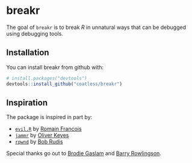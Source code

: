 
<!-- README.md is generated from README.Rmd. Please edit that file -->
breakr
======

The goal of `breakr` is to break *R* in unnatural ways that can be debugged using debugging tools.

Installation
------------

You can install breakr from github with:

``` r
# install.packages("devtools")
devtools::install_github("coatless/breakr")
```

Inspiration
-----------

The package is inspired in part by:

-   [`evil.R`](https://github.com/romainfrancois/evil.R) by [Romain Francois](https://github.com/romainfrancois)
-   [`jammr`](https://github.com/Ironholds/jammr) by [Oliver Keyes](https://github.com/Ironholds)
-   [`rpwnd`](https://github.com/hrbrmstr/rpwnd) by [Bob Rudis](https://github.com/hrbrmstr)

Special thanks go out to [Brodie Gaslam](https://twitter.com/BrodieGaslam) and [Barry Rowlingson](https://twitter.com/geospacedman).
